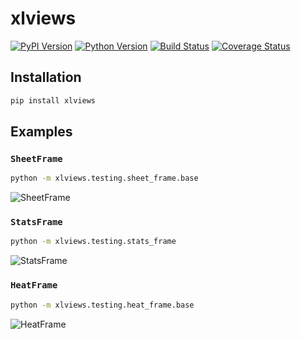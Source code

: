 # xlviews

[![PyPI Version][pypi-v-image]][pypi-v-link]
[![Python Version][python-v-image]][python-v-link]
[![Build Status][GHAction-image]][GHAction-link]
[![Coverage Status][codecov-image]][codecov-link]

## Installation

```bash
pip install xlviews
```

## Examples

### `SheetFrame`

```bash
python -m xlviews.testing.sheet_frame.base
```

![SheetFrame](./docs/images/sheet_frame.png)

### `StatsFrame`

```bash
python -m xlviews.testing.stats_frame
```

![StatsFrame](./docs/images/stats_frame.png)

### `HeatFrame`

```bash
python -m xlviews.testing.heat_frame.base
```

![HeatFrame](./docs/images/heat_frame.png)

<!-- Badges -->
[pypi-v-image]: https://img.shields.io/pypi/v/xlviews.svg
[pypi-v-link]: https://pypi.org/project/xlviews/
[python-v-image]: https://img.shields.io/pypi/pyversions/xlviews.svg
[python-v-link]: https://pypi.org/project/xlviews
[GHAction-image]: https://github.com/daizutabi/xlviews/actions/workflows/ci.yaml/badge.svg?branch=main&event=push
[GHAction-link]: https://github.com/daizutabi/xlviews/actions?query=event%3Apush+branch%3Amain
[codecov-image]: https://codecov.io/github/daizutabi/xlviews/coverage.svg?branch=main
[codecov-link]: https://codecov.io/github/daizutabi/xlviews?branch=main
